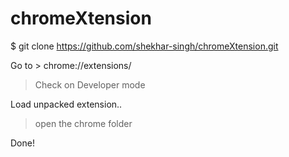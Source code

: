 # chromeXtension

$ git clone https://github.com/shekhar-singh/chromeXtension.git

Go to > chrome://extensions/
> Check on Developer mode 

Load unpacked extension..
> open the chrome folder

Done!
